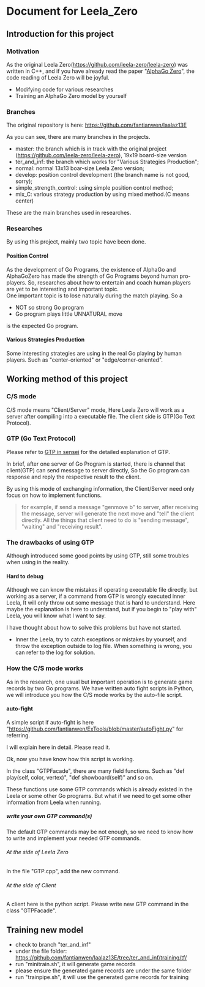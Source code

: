 # Document for Leela_Zero


## Introduction for this project

### Motivation

As the original Leela Zero(https://github.com/leela-zero/leela-zero) was written in C++, and if you have already read the paper "[AlphaGo Zero](https://deepmind.com/research/publications/mastering-game-go-without-human-knowledge)", the code reading of Leela Zero will be joyful.
 
* Modifying code for various researches
* Training an AlphaGo Zero model by yourself 

### Branches
The original repository is here: https://github.com/fantianwen/laalaz13E

As you can see, there are many branches in the projects.

- master: the branch which is in track with the original project (https://github.com/leela-zero/leela-zero), 19x19 board-size version
- ter_and_inf: the branch which works for "Various Strategies Production";
- normal: normal 13x13 boar-size Leela Zero version;
- develop: position control development (the branch name is not good, sorry);
- simple_strength_control: using simple position control method;
- mix_C: various strategy production by using mixed method.(C means center)

These are the main branches used in researches.


### Researches

By using this project, mainly two topic have been done.


#### Position Control
 As the development of Go Programs, the existence of AlphaGo and AlphaGoZero has made the strength of Go Programs beyond human pro-players.
  So, researches about how to entertain and coach human players are yet to be interesting and important topic.  
 One important topic is to lose naturally during the match playing. So a 
  * NOT so strong Go program
  * Go program plays little UNNATURAL move

  is the expected Go program.
   
   
#### Various Strategies Production

Some interesting strategies are using in the real Go playing by human players.
Such as "center-oriented" or "edge/corner-oriented".


## Working method of this project

### C/S mode
C/S mode means "Client/Server" mode, Here Leela Zero will work as a server after compiling into a executable file.
The client side is GTP(Go Text Protocol).

### GTP (Go Text Protocol)
Please refer to [GTP in sensei](https://senseis.xmp.net/?GTP) for the detailed explanation of GTP.

In brief, after one server of Go Program is started, there is channel that client(GTP) can send message to server directly, So the Go program can response and reply the respective result to the client.

By using this mode of exchanging information, the Client/Server need only focus on how to implement functions.

> for example, if send a message "genmove b" to server, after receiving the message, server will generate the next move and "tell" the client directly. All the things that client need to do is "sending message", "waiting" and "receiving result".

### The drawbacks of using GTP

Although introduced some good points by using GTP, still some troubles when using in the reality.

#### Hard to debug
Although we can know the mistakes if operating executable file directly, but working as a server, if a command from GTP is wrongly executed inner Leela, It will only throw out some message that is hard to understand.
Here maybe the explanation is here to understand, but if you begin to "play with" Leela, you will know what I want to say.

I have thought about how to solve this problems but have not started.

* Inner the Leela, try to catch exceptions or mistakes by yourself, and throw the exception outside to log file. When something is wrong, you can refer to the log for solution.


### How the C/S mode works

As in the research, one usual but important operation is to generate game records by two Go programs.
We have written auto fight scripts in Python, we will introduce you how the C/S mode works by the auto-file script.

#### auto-fight 

A simple script if auto-fight is here "https://github.com/fantianwen/ExTools/blob/master/autoFight.py" for referring.

I will explain here in detail. Please read it.

Ok, now you have know how this script is working. 

In the class "GTPFacade", there are many field functions. Such as "def play(self, color, vertex)", "def showboard(self)" and so on.

These functions use some GTP commands which is already existed in the Leela or some other Go programs. 
But what if we need to get some other information from Leela when running.


##### write your own GTP command(s)
The default GTP commands may be not enough, so we need to know how to write and implement your needed GTP commands.

###### At the side of Leela Zero

In the file "GTP.cpp", add the new command.

###### At the side of Client

A client here is the python script.
Please write new GTP command in the class "GTPFacade".


## Training new model

- check to branch "ter_and_inf"
- under the file folder: https://github.com/fantianwen/laalaz13E/tree/ter_and_inf/training/tf/
- run "minitrain.sh", it will generate game records
- please ensure the generated game records are under the same folder
- run "trainpipe.sh", it will use the generated game records for training


